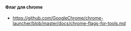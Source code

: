 #### Флаг для chrome
- https://github.com/GoogleChrome/chrome-launcher/blob/master/docs/chrome-flags-for-tools.md
